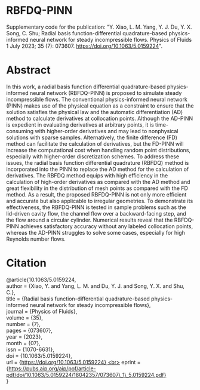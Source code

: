 # RBFDQ-PINN
Supplementary code for the publication: "Y. Xiao, L. M. Yang, Y. J. Du, Y. X. Song, C. Shu; Radial basis function-differential quadrature-based physics-informed neural network for steady incompressible flows. Physics of Fluids 1 July 2023; 35 (7): 073607. https://doi.org/10.1063/5.0159224".
# Abstract
In this work, a radial basis function differential quadrature-based physics-informed neural network (RBFDQ-PINN) is proposed to simulate steady incompressible flows. The conventional physics-informed neural network (PINN) makes use of the physical equation as a constraint to ensure that the solution satisfies the physical law and the automatic differentiation (AD) method to calculate derivatives at collocation points. Although the AD-PINN is expedient in evaluating derivatives at arbitrary points, it is time-consuming with higher-order derivatives and may lead to nonphysical solutions with sparse samples. Alternatively, the finite difference (FD) method can facilitate the calculation of derivatives, but the FD-PINN will increase the computational cost when handling random point distributions, especially with higher-order discretization schemes. To address these issues, the radial basis function differential quadrature (RBFDQ) method is incorporated into the PINN to replace the AD method for the calculation of derivatives. The RBFDQ method equips with high efficiency in the calculation of high-order derivatives as compared with the AD method and great flexibility in the distribution of mesh points as compared with the FD method. As a result, the proposed RBFDQ-PINN is not only more efficient and accurate but also applicable to irregular geometries. To demonstrate its effectiveness, the RBFDQ-PINN is tested in sample problems such as the lid-driven cavity flow, the channel flow over a backward-facing step, and the flow around a circular cylinder. Numerical results reveal that the RBFDQ-PINN achieves satisfactory accuracy without any labeled collocation points, whereas the AD-PINN struggles to solve some cases, especially for high Reynolds number flows.
# Citation
@article{10.1063/5.0159224,<br>
author = {Xiao, Y. and Yang, L. M. and Du, Y. J. and Song, Y. X. and Shu, C.},<br>
title = {Radial basis function-differential quadrature-based physics-informed neural network for steady incompressible flows},<br>
journal = {Physics of Fluids},<br>
volume = {35},<br>
number = {7},<br>
pages = {073607},<br>
year = {2023},<br>
month = {07},<br>
issn = {1070-6631},<br>
doi = {10.1063/5.0159224},<br>
url = {https://doi.org/10.1063/5.0159224},<br>
eprint = {https://pubs.aip.org/aip/pof/article-pdf/doi/10.1063/5.0159224/18042357/073607\_1\_5.0159224.pdf}<br>
}<br>
